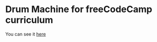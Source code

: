 # Drum Machine for freeCodeCamp curriculum

You can see it [here](https://zaidamm.github.io/drum-machine/)

